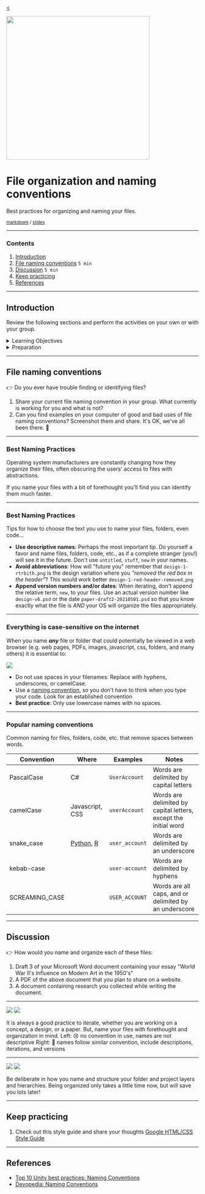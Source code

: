 <!-- paginate: true -->

[<](../README.md)

<img width="375" src="../assets/img/banner/banner-files-naming-conventions.png">

# File organization and naming conventions

Best practices for organizing and naming your files.

<sup class="small">[markdown](../topics/files-naming-conventions.md) / [slides](../slides/files-naming-conventions.html)</sup>

<!--
Presentation comments ...
-->


---


### Contents

1. [Introduction](#introduction)
1. [File naming conventions](#file-naming-conventions) `5 min`
1. [Discussion](#discussion) `5 min`
1. [Keep practicing](#keep-practicing)
1. [References](#references)


---


## Introduction

Review the following sections and perform the activities on your own or with your group.

<details>
<summary>Learning Objectives</summary>

Students who complete the following will be able to:

- Describe ...
- List ...
- Explain ...
-Demonstrate best practices for naming and organizing files and folders

</details>

<details>
<summary>Preparation</summary>

Complete the following to prepare for this module

- [Command Line Crash Course](command-line-crash-course.md)

</details>







---


## File naming conventions

👉 Do you ever have trouble finding or identifying files?

1. Share your current file naming convention in your group. What currently is working for you and what is not?
1. Can you find examples on your computer of good and bad uses of file naming conventions? Screenshot them and share. It's OK, we've all been there. 🤗


---

### Best Naming Practices

Operating system manufacturers are constantly changing how they organize their files, often obscuring the users' access to files with abstractions.

If you name your files with a bit of forethought you'll find you can identify them much faster.



---



### Best Naming Practices

Tips for how to choose the text you use to name your files, folders, even code...

- **Use descriptive names**: Perhaps the most important tip. Do yourself a favor and name files, folders, code, etc., as if a complete stranger (you!) will see it in the future. Don't use `untitled`, `stuff`, `new` in your names.
- **Avoid abbreviations**: How will "future you" remember that `design-1-rtrbith.png` is the design variation where you *"removed the red box in the header"*? This would work better `design-1-red-header-removed.png`
- **Append version numbers and/or dates**: When iterating, don't append the relative term, `new`, to your files. Use an actual version number like `design-v6.psd` or the date `paper-draft2-20210501.psd` so that you know exactly what the file is *AND* your OS will organize the files appropriately.




---


### Everything is case-sensitive on the internet

When you name ***any*** file or folder that could potentially be viewed in a web browser (e.g. web pages, PDFs, images, javascript, css, folders, and many others) it is essential to:

<img src="../assets/img/files-naming/files-naming-conventions.png">

- Do not use spaces in your filenames: Replace with hyphens, underscores, or camelCase.
- Use a [naming convention](https://en.wikipedia.org/wiki/Naming_convention_(programming)), so you don't have to think when you type your code. Look for an established convention
- **Best practice**: Only use lowercase names with no spaces.



---


### Popular naming conventions

Common naming for files, folders, code, etc. that remove spaces between words.

Convention | Where | Examples | Notes
--- | --- | --- | ---
PascalCase | C# | `UserAccount` | Words are delimited by capital letters
camelCase | Javascript, CSS | `userAccount` | Words are delimited by capital letters, except the initial word
snake_case | [Python](https://medium.com/@dasagrivamanu/python-naming-conventions-the-10-points-you-should-know-149a9aa9f8c7), [R](https://style.tidyverse.org/) | `user_account` | Words are delimited by an underscore
kebab-case |  | `user-account` | Words are delimited by hyphens
SCREAMING_CASE |  | `USER_ACCOUNT` | Words are all caps, and or delimited by an underscore








---


## Discussion

👉 How would you name and organize each of these files:

1. Draft 3 of your Microsoft Word document containing your essay "World War II's Influence on Modern Art in the 1950's"
1. A PDF of the above document that you plan to share on a website.
1. A document containing research you collected while writing the document.







---


<img src="../assets/img/files-naming/files-naming-bad.png"> <img src="../assets/img/files-naming/files-naming-better.png"><br>

It is always a good practice to iterate, whether you are working on a concept, a design, or a paper.
But, name your files with forethought and organization in mind.
    Left: 😢 no convention in use, names are not descriptive
    Right: 🙌 names follow similar convention, include descriptions, iterations, and versions</sub>




---


<img src="../assets/img/files-naming/files-folder-naming.png"> <img src="../assets/img/files-naming/files-folder-naming-layers.png">

Be deliberate in how you name and structure your folder and project layers and hierarchies. Being organized only takes a little time now, but will save you lots later!




---


## Keep practicing

1. Check out this style guide and share your thoughts [Google HTML/CSS Style Guide](https://google.github.io/styleguide/htmlcssguide.html)



---

## References

- [Top 10 Unity best practices: Naming Conventions](https://www.reddit.com/r/gamedev/comments/3a1k33/top_10_unity_best_practices_naming_conventions/)
- [Devopedia: Naming Conventions](https://devopedia.org/naming-conventions)
